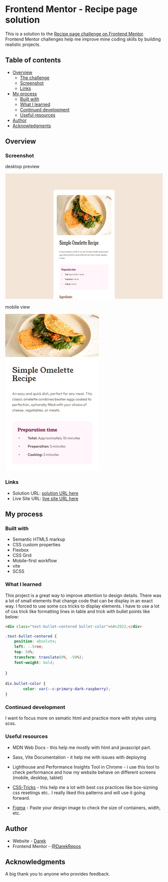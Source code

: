 # Frontend Mentor - Recipe page solution

This is a solution to the [Recipe page challenge on Frontend Mentor](https://www.frontendmentor.io/challenges/recipe-page-KiTsR8QQKm). Frontend Mentor challenges help me improve mine coding skills by building realistic projects. 

## Table of contents

- [Overview](#overview)
  - [The challenge](#the-challenge)
  - [Screenshot](#screenshot)
  - [Links](#links)
- [My process](#my-process)
  - [Built with](#built-with)
  - [What I learned](#what-i-learned)
  - [Continued development](#continued-development)
  - [Useful resources](#useful-resources)
- [Author](#author)
- [Acknowledgments](#acknowledgments)


## Overview

### Screenshot

desktop preview

<img alt="desktop view screenshot" src="./docs/screenshot-desktop.png" width="700" height="400">

mobile view

<img alt="mobile view screenshot" src="./docs/screenshot-mobile.png" width="300" height="500">



### Links

- Solution URL: [solution URL here](https://DarekRepos.github.io/Recipe-page/)
- Live Site URL: [live site URL here](https://DarekRepos.github.io/Recipe-page/)

## My process

### Built with

- Semantic HTML5 markup
- CSS custom properties
- Flexbox
- CSS Grid
- Mobile-first workflow
- vite
- SCSS

### What I learned

This project is a great way to improve attention to design details. There was a lot of small elements that change code that can be display in an exact way. I forced to use some ccs tricks to display elements. 
I have to use a lot of css trick like formatting lines in table and trick with bullet points like below:

```html
<div class="text-bullet-centered bullet-color">&#x2022;</div>
```
```css
.text-bullet-centered {
    position: absolute;
    left: -.5rem;
    top: 50%;
    transform: translate(0%, -50%);
    font-weight: bold;

}

div.bullet-color {
        color: var(--c-primary-dark-raspberry);
}

```

### Continued development

I want to focus more on sematic html and practice more with styles using scss. 

### Useful resources

- MDN Web Docs - this help me mostly with html and javascript part. 

- Sass, Vite Documentation - it help me with issues with deploying

- Lighthouse and Performance Insights Tool in  Chrome - i use this tool to check performance and how my website behave on different screens (mobile, desktop, tablet)

- [CSS-Tricks](https://css-tricks.com/) - this help me a lot with best css practices like box-sizning css resetings etc.. I really liked this patterns and will use it going forward.

- [Figma](https://www.figma.com/) - Paste your design image to check the size of containers, width, etc.

## Author

- Website - [Darek](https://www.darek-duda.pl)
- Frontend Mentor - [@DarekRepos](https://www.frontendmentor.io/profile/DarekRepos)

## Acknowledgments

A big thank you to anyone who provides feedback.